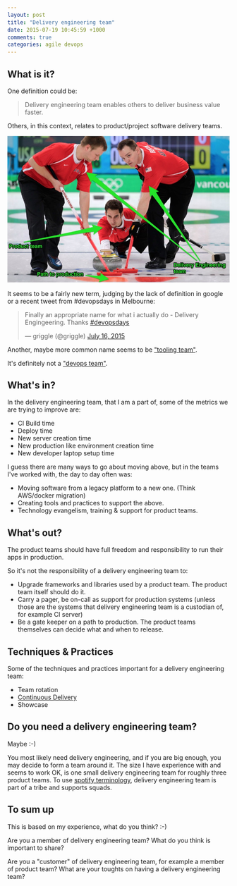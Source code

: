 ```yaml
---
layout: post
title: "Delivery engineering team"
date: 2015-07-19 10:45:59 +1000
comments: true
categories: agile devops
---
```


## What is it?

One definition could be:

> Delivery engineering team enables others to deliver business value faster.

Others, in this context, relates to product/project software delivery teams.

<img itemprop="image" src="/images/deleng.jpg"/>

It seems to be a fairly new term, judging by the lack of definition in google or a recent tweet from #devopsdays in Melbourne:

<blockquote class="twitter-tweet" lang="en"><p lang="en" dir="ltr">Finally an appropriate name for what i actually do - Delivery Engingeering. Thanks <a href="https://twitter.com/hashtag/devopsdays?src=hash">#devopsdays</a></p>&mdash; griggle (@griggle) <a href="https://twitter.com/griggle/status/621483550974439425">July 16, 2015</a></blockquote>
<script async src="//platform.twitter.com/widgets.js" charset="utf-8"></script>

Another, maybe more common name seems to be ["tooling team"](https://www.rallydev.com/blog/engineering/you-don-t-need-devops-team-you-need-tools-team).

It's definitely not a ["devops team"](http://www.thoughtworks.com/radar/techniques/separate-devops-team).

## What's in?

In the delivery engineering team, that I am a part of, some of the metrics we are trying to improve are:

* CI Build time
* Deploy time
* New server creation time
* New production like environment creation time
* New developer laptop setup time

I guess there are many ways to go about moving above, but in the teams I've worked with, the day to day often was:

* Moving software from a legacy platform to a new one. (Think AWS/docker migration)
* Creating tools and practices to support the above.
* Technology evangelism, training & support for product teams.

## What's out?

The product teams should have full freedom and responsibility to run their apps in production.

So it's not the responsibility of a delivery engineering team to:

* Upgrade frameworks and libraries used by a product team. The product team itself should do it.
* Carry a pager, be on-call as support for production systems (unless those are the systems that delivery engineering team is a custodian of, for example CI server)
* Be a gate keeper on a path to production. The product teams themselves can decide what and when to release.

## Techniques & Practices

Some of the techniques and practices important for a delivery engineering team:

* Team rotation
* [Continuous Delivery](http://martinfowler.com/bliki/ContinuousDelivery.html)
* Showcase


## Do you need a delivery engineering team?

Maybe :-)

You most likely need delivery engineering, and if you are big enough, you may decide to form a team around it. The size I have experience with and seems to work OK, is one small delivery engineering team for roughly three product teams. To use [spotify terminology](http://blog.crisp.se/2012/11/14/henrikkniberg/scaling-agile-at-spotify), delivery engineering team is part of a tribe and supports squads.

## To sum up

This is based on my experience, what do you think? :-)

Are you a member of delivery engineering team? What do you think is important to share?

Are you a "customer" of delivery engineering team, for example a member of product team? What are your toughts on having a delivery engineering team?
